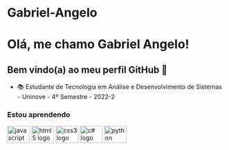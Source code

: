 # Gabriel-Angelo
<!--
**Gabriel/Gabriel** is a ✨ _special_ ✨ repository because its `README.md` (this file) appears on your GitHub profile.
Here are some ideas to get you started:
- 🔭 I’m currently working on ...
- 🌱 I’m currently learning ...
- 👯 I’m looking to collaborate on ...
- 🤔 I’m looking for help with ...
- 💬 Ask me about ...
- 📫 How to reach me: ...
- 😄 Pronouns: ...
- ⚡ Fun fact: ...
-->

# Olá, me chamo Gabriel Angelo! 
## Bem vindo(a) ao meu perfil GitHub 👋
- 📚 Estudante de Tecnologia em Análise e Desenvolvimento de Sistemas - Uninove - 4º Semestre - 2022-2



### Estou aprendendo

<img src="https://cdn.jsdelivr.net/gh/devicons/devicon/icons/javascript/javascript-original.svg" height="40" width="52" alt="javascript logo"  /> <img src="https://cdn.jsdelivr.net/gh/devicons/devicon/icons/html5/html5-original.svg" height="40" width="52" alt="html5 logo"  />
  <img src="https://cdn.jsdelivr.net/gh/devicons/devicon/icons/css3/css3-original.svg" height="40" width="52" alt="css3 logo"  />
  <img src="https://www.clipartmax.com/middle/m2H7H7N4N4b1b1N4_string-helper-class-c-logo/" height="40" width="52" alt="c# logo"  />
  <img src="http://www.stickpng.com/img/icons-logos-emojis/tech-companies/python-logo" height="40" width="52" alt="python logo"  />
</div>
